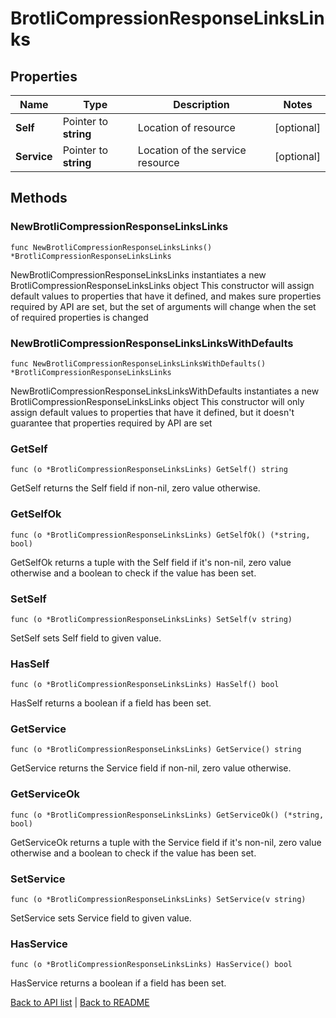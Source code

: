 # BrotliCompressionResponseLinksLinks

## Properties

Name | Type | Description | Notes
------------ | ------------- | ------------- | -------------
**Self** | Pointer to **string** | Location of resource | [optional] 
**Service** | Pointer to **string** | Location of the service resource | [optional] 

## Methods

### NewBrotliCompressionResponseLinksLinks

`func NewBrotliCompressionResponseLinksLinks() *BrotliCompressionResponseLinksLinks`

NewBrotliCompressionResponseLinksLinks instantiates a new BrotliCompressionResponseLinksLinks object
This constructor will assign default values to properties that have it defined,
and makes sure properties required by API are set, but the set of arguments
will change when the set of required properties is changed

### NewBrotliCompressionResponseLinksLinksWithDefaults

`func NewBrotliCompressionResponseLinksLinksWithDefaults() *BrotliCompressionResponseLinksLinks`

NewBrotliCompressionResponseLinksLinksWithDefaults instantiates a new BrotliCompressionResponseLinksLinks object
This constructor will only assign default values to properties that have it defined,
but it doesn't guarantee that properties required by API are set

### GetSelf

`func (o *BrotliCompressionResponseLinksLinks) GetSelf() string`

GetSelf returns the Self field if non-nil, zero value otherwise.

### GetSelfOk

`func (o *BrotliCompressionResponseLinksLinks) GetSelfOk() (*string, bool)`

GetSelfOk returns a tuple with the Self field if it's non-nil, zero value otherwise
and a boolean to check if the value has been set.

### SetSelf

`func (o *BrotliCompressionResponseLinksLinks) SetSelf(v string)`

SetSelf sets Self field to given value.

### HasSelf

`func (o *BrotliCompressionResponseLinksLinks) HasSelf() bool`

HasSelf returns a boolean if a field has been set.

### GetService

`func (o *BrotliCompressionResponseLinksLinks) GetService() string`

GetService returns the Service field if non-nil, zero value otherwise.

### GetServiceOk

`func (o *BrotliCompressionResponseLinksLinks) GetServiceOk() (*string, bool)`

GetServiceOk returns a tuple with the Service field if it's non-nil, zero value otherwise
and a boolean to check if the value has been set.

### SetService

`func (o *BrotliCompressionResponseLinksLinks) SetService(v string)`

SetService sets Service field to given value.

### HasService

`func (o *BrotliCompressionResponseLinksLinks) HasService() bool`

HasService returns a boolean if a field has been set.


[Back to API list](../README.md#documentation-for-api-endpoints) | [Back to README](../README.md)


